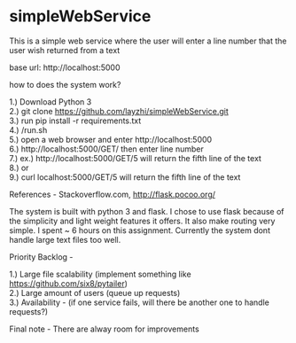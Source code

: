 # simpleWebService

This is a simple web service where the user will enter a line number that the user wish returned from a text

base url: http://localhost:5000

how to does the system work?

1.) Download Python 3<br />
2.) git clone https://github.com/layzhi/simpleWebService.git<br />
3.) run pip install -r requirements.txt<br />
4.) /run.sh<br />
5.) open a web browser and enter http://localhost:5000<br />
6.) http://localhost:5000/GET/ then enter line number<br />
7.) ex.) http://localhost:5000/GET/5 will return the fifth line of the text<br />
8.) or <br />
9.) curl localhost:5000/GET/5 will return the fifth line of the text 

References - Stackoverflow.com, http://flask.pocoo.org/

The system is built with python 3 and flask. I chose to use flask because of the simplicity and light weight features it offers. It also make routing very simple. I spent ~ 6 hours on this assignment. Currently the system dont handle large text files too well.

Priority Backlog -

1.) Large file scalability (implement something like https://github.com/six8/pytailer)<br />
2.) Large amount of users (queue up requests)<br />
3.) Availability - (if one service fails, will there be another one to handle requests?)<br />

Final note - There are alway room for improvements